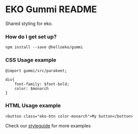 # EKO Gummi README #
Shared styling for eko.

### How do I get set up? ###

`npm install --save @helloeko/gummi`

### CSS Usage example ###
```
@import gummi/src/parakeet;

div{
    font-family: $font-bold;
    color: $monarch
}
```

### HTML Usage example ###
```
<button class="eko-btn color-monarch">My button</button>
```

Check our <a href="http://styleguide.helloeko.com">styleguide</a> for more examples

